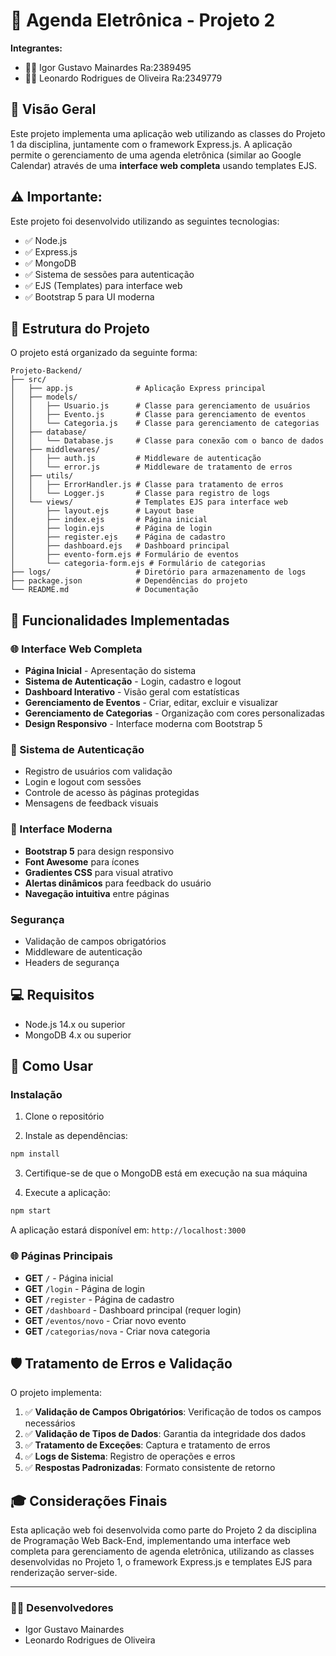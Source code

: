 # 📅 Agenda Eletrônica - Projeto 2

**Integrantes:**
- 👨‍💻 Igor Gustavo Mainardes Ra:2389495
- 👨‍💻 Leonardo Rodrigues de Oliveira Ra:2349779

## 🌟 Visão Geral

Este projeto implementa uma aplicação web utilizando as classes do Projeto 1 da disciplina, juntamente com o framework Express.js. A aplicação permite o gerenciamento de uma agenda eletrônica (similar ao Google Calendar) através de uma **interface web completa** usando templates EJS.

## ⚠️ Importante: 

Este projeto foi desenvolvido utilizando as seguintes tecnologias:
- ✅ Node.js
- ✅ Express.js
- ✅ MongoDB
- ✅ Sistema de sessões para autenticação
- ✅ EJS (Templates) para interface web
- ✅ Bootstrap 5 para UI moderna

## 📂 Estrutura do Projeto

O projeto está organizado da seguinte forma:

```
Projeto-Backend/
├── src/
│   ├── app.js              # Aplicação Express principal
│   ├── models/
│   │   ├── Usuario.js      # Classe para gerenciamento de usuários
│   │   ├── Evento.js       # Classe para gerenciamento de eventos
│   │   └── Categoria.js    # Classe para gerenciamento de categorias
│   ├── database/
│   │   └── Database.js     # Classe para conexão com o banco de dados
│   ├── middlewares/
│   │   ├── auth.js         # Middleware de autenticação
│   │   └── error.js        # Middleware de tratamento de erros
│   ├── utils/
│   │   ├── ErrorHandler.js # Classe para tratamento de erros
│   │   └── Logger.js       # Classe para registro de logs
│   └── views/              # Templates EJS para interface web
│       ├── layout.ejs      # Layout base
│       ├── index.ejs       # Página inicial
│       ├── login.ejs       # Página de login
│       ├── register.ejs    # Página de cadastro
│       ├── dashboard.ejs   # Dashboard principal
│       ├── evento-form.ejs # Formulário de eventos
│       └── categoria-form.ejs # Formulário de categorias
├── logs/                   # Diretório para armazenamento de logs
├── package.json            # Dependências do projeto
└── README.md               # Documentação
```

## 🚀 Funcionalidades Implementadas

### 🌐 Interface Web Completa
- **Página Inicial** - Apresentação do sistema
- **Sistema de Autenticação** - Login, cadastro e logout
- **Dashboard Interativo** - Visão geral com estatísticas
- **Gerenciamento de Eventos** - Criar, editar, excluir e visualizar
- **Gerenciamento de Categorias** - Organização com cores personalizadas
- **Design Responsivo** - Interface moderna com Bootstrap 5

### 🔐 Sistema de Autenticação
- Registro de usuários com validação
- Login e logout com sessões
- Controle de acesso às páginas protegidas
- Mensagens de feedback visuais

### 🎨 Interface Moderna
- **Bootstrap 5** para design responsivo
- **Font Awesome** para ícones
- **Gradientes CSS** para visual atrativo
- **Alertas dinâmicos** para feedback do usuário
- **Navegação intuitiva** entre páginas

### Segurança
- Validação de campos obrigatórios
- Middleware de autenticação
- Headers de segurança

## 💻 Requisitos

- Node.js 14.x ou superior
- MongoDB 4.x ou superior

## 🚀 Como Usar

### Instalação

1. Clone o repositório

2. Instale as dependências:
```bash
npm install
```

3. Certifique-se de que o MongoDB está em execução na sua máquina

4. Execute a aplicação:
```bash
npm start
```

A aplicação estará disponível em: `http://localhost:3000`

### 🌐 Páginas Principais

- **GET** `/` - Página inicial
- **GET** `/login` - Página de login
- **GET** `/register` - Página de cadastro
- **GET** `/dashboard` - Dashboard principal (requer login)
- **GET** `/eventos/novo` - Criar novo evento
- **GET** `/categorias/nova` - Criar nova categoria

## 🛡️ Tratamento de Erros e Validação

O projeto implementa:

1. ✅ **Validação de Campos Obrigatórios**: Verificação de todos os campos necessários
2. ✅ **Validação de Tipos de Dados**: Garantia da integridade dos dados
3. ✅ **Tratamento de Exceções**: Captura e tratamento de erros
4. ✅ **Logs de Sistema**: Registro de operações e erros
5. ✅ **Respostas Padronizadas**: Formato consistente de retorno

## 🎓 Considerações Finais

Esta aplicação web foi desenvolvida como parte do Projeto 2 da disciplina de Programação Web Back-End, implementando uma interface web completa para gerenciamento de agenda eletrônica, utilizando as classes desenvolvidas no Projeto 1, o framework Express.js e templates EJS para renderização server-side.

---

### 👨‍💻 Desenvolvedores
- Igor Gustavo Mainardes
- Leonardo Rodrigues de Oliveira
